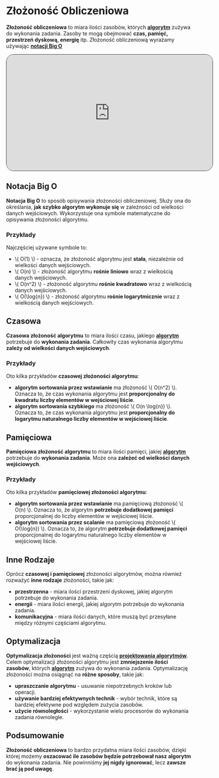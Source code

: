 # Złożoność Obliczeniowa

**Złożoność obliczeniowa** to miara ilości zasobów, których [**algorytm**](../index.html) zużywa do wykonania zadania. Zasoby te mogą obejmować **czas, pamięć, przestrzeń dyskową, energię** itp. Złożoność obliczeniową wyrażamy używając [ **notacji Big O**](#notacja-big-o)

<iframe width="560" height="315" style="border: 1px solid rgb(49, 49, 49); border-radius: 20px;" src="https://www.youtube-nocookie.com/embed/BgLTDT03QtU?si=CEyc4d93dJAqIF9_" title="YouTube video player" frameborder="0" allow="accelerometer; autoplay; clipboard-write; encrypted-media; gyroscope; picture-in-picture; web-share" allowfullscreen></iframe>

## Notacja Big O
**Notacja Big O** to sposób opisywania złożoności obliczeniowej. Służy ona do określania, **jak szybko algorytm wykonuje się** w zależności od wielkości danych wejściowych. Wykorzystuje ona symbole matematyczne do opisywania złożoności algorytmu.

### Przykłady
Najczęściej używane symbole to:
- \\( O(1) \\) - oznacza, że złożoność algorytmu jest **stała**, niezależnie od wielkości danych wejściowych.
- \\( O(n) \\) - złożoność algorytmu **rośnie liniowo** wraz z wielkością danych wejściowych.
- \\( O(n^2) \\) - złożoność algorytmu **rośnie kwadratowo** wraz z wielkością danych wejściowych.
- \\( O(\log{n}) \\) - złożoność algorytmu **rośnie logarytmicznie** wraz z wielkością danych wejściowych.

## Czasowa
**Czasowa złożoność algorytmu** to miara ilości czasu, jakiego [**algorytm**](../index.html) potrzebuje do **wykonania zadania**. Całkowity czas wykonania algorytmu **zależy od wielkości danych wejściowych**.

### Przykłady
Oto kilka przykładów **czasowej złożoności algorytmu**: 
- **algorytm sortowania przez wstawianie** ma złożoność \\( O(n^2) \\). Oznacza to, że czas wykonania algorytmu jest **proporcjonalny do kwadratu liczby elementów w wejściowej liście**.
- **algorytm sortowania szybkiego** ma złożoność \\( O(n \log{n}) \\). Oznacza to, że czas wykonania algorytmu jest **proporcjonalny do logarytmu naturalnego liczby elementów w wejściowej liście**.

## Pamięciowa
**Pamięciowa złożoność algorytmu** to miara ilości pamięci, jakiej [**algorytm**](../index.html) potrzebuje do **wykonania zadania**. Może ona **zależeć od wielkości danych wejściowych**.

### Przykłady
Oto kilka przykładów **pamięciowej złożoności algorytmu**: 
- **algorytm sortowania przez wstawianie** ma pamięciową złożoność \\( O(n) \\). Oznacza to, że algorytm **potrzebuje dodatkowej pamięci** proporcjonalnej do liczby elementów w wejściowej liście.
- **algorytm sortowania przez scalanie** ma pamięciową złożoność \\( O(\log{n}) \\). Oznacza to, że algorytm **potrzebuje dodatkowej pamięci** proporcjonalnej do logarytmu naturalnego liczby elementów w wejściowej liście.

## Inne Rodzaje
Oprócz **czasowej i pamięciowej** złożoności algorytmów, można również rozważyć **inne rodzaje** złożoności, takie jak:
- **przestrzenna** - miara ilości przestrzeni dyskowej, jakiej algorytm potrzebuje do wykonania zadania.
- **energii** - miara ilości energii, jakiej algorytm potrzebuje do wykonania zadania.
- **komunikacyjna** - miara ilości danych, które muszą być przesyłane między różnymi częściami algorytmu.

## Optymalizacja
**Optymalizacja złożoności** jest ważną częścią [**projektowania algorytmów**](../pa/index.html). Celem optymalizacji złożoności algorytmu jest **zmniejszenie ilości zasobów**, których [**algorytm**](../index.html) zużywa do wykonania zadania. Optymalizację złożoności można osiągnąć na **różne sposoby**, takie jak:
- **upraszczanie algorytmu** - usuwanie niepotrzebnych kroków lub operacji.
- **używanie bardziej efektywnych technik** - wybór technik, które są bardziej efektywne pod względem zużycia zasobów.
- **użycie równoległości** - wykorzystanie wielu procesorów do wykonania zadania równolegle.

## Podsumowanie
**Złożoność obliczeniowa** to bardzo przydatna miara ilości zasobów, dzięki której możemy **oszacować ile zasobów będzie potrzebował nasz algorytm** do wykonania zadania. Nie powinniśmy **jej nigdy ignorować**, lecz **zawsze brać ją pod uwagę**.
